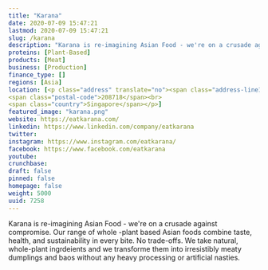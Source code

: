 ```yaml
---
title: "Karana"
date: 2020-07-09 15:47:21
lastmod: 2020-07-09 15:47:21
slug: /karana
description: "Karana is re-imagining Asian Food - we're on a crusade against compromise. Our range of whole -plant based Asian foods combine taste, health, and sustainability in every bite. No trade-offs. We take natural, whole-plant ingrdeients and we transforme them into irresistibly meaty dumplings and baos without any heavy processing or artificial nasties."
proteins: [Plant-Based]
products: [Meat]
business: [Production]
finance_type: []
regions: [Asia]
location: [<p class="address" translate="no"><span class="address-line1">Kallang Road</span><br>
<span class="postal-code">208718</span><br>
<span class="country">Singapore</span></p>]
featured_image: "karana.png"
website: https://eatkarana.com/
linkedin: https://www.linkedin.com/company/eatkarana
twitter: 
instagram: https://www.instagram.com/eatkarana/
facebook: https://www.facebook.com/eatkarana
youtube: 
crunchbase: 
draft: false
pinned: false
homepage: false
weight: 5000
uuid: 7258
---
```

Karana is re-imagining Asian Food - we're on a crusade against compromise. Our range of whole -plant based Asian foods combine taste, health, and sustainability in every bite. No trade-offs. We take natural, whole-plant ingrdeients and we transforme them into irresistibly meaty dumplings and baos without any heavy processing or artificial nasties.
